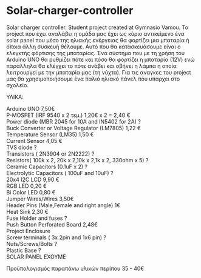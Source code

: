 # Solar-charger-controller
Solar charger controller. Student project created at Gymnasio Vamou. 
Το project που έχει αναλάβει η ομάδα μας έχει ως κύριο αντικείμενο ένα solar panel που μέσο της ηλιακής ενέργειας θα φορτίζει μια μπαταρία ή όποια άλλη συσκευή θέλουμε. Αυτό που θα κατασκευάσουμε είναι ο ελεγκτής φόρτισης της μπαταρίας. Ένα σύστημα που με τη χρήση του Arduino UNO θα ρυθμίζει πότε και πόσο θα φορτίζει η μπαταρία (12V) ενώ παράλληλα θα ελέγχει το πότε ανάβει και σβήνει η λάμπα η οποία λειτρουργεί με την μπαταρία μας (τη νύχτα). Για τις αναγκες του project μας θα χρησιμοποιήσουμε ένα παλιό ηλιακό πάνελ που υπάρχει στο σχολείο.

ΥΛΙΚΑ:

Arduino UNO   7,50€    
P-MOSFET (IRF 9540 x 2 τεμ.)   1,20€ x 2 = 2,40 €   
Power diode (MBR 2045 for 10A   and   IN5402 for 2A)  ?   
Buck Converter   or Voltage Regulator (LM7805)   1,22 €   
Temperature Sensor (LM35)   1,50 €     
Current Sensor 4,05 €      
TVS diode    ?   
Transistors ( 2N3904 or 2N2222)  ?  
Resistors( 100k x 2, 20k x 2,10k x 2,1k x 2, 330ohm x 5) ?  
Ceramic Capacitors (0.1uF x 2) ?		   
Electrolytic Capacitors ( 100uF and 10uF) ?    
20x4 I2C LCD 9,90 €    
RGB LED   0,20 €    
Bi Color LED  0,80 €    
Jumper Wires/Wires  3,50€    
Header Pins (Male,Female and right angle)  1€    
Heat Sink 2,30 €    
Fuse Holder and fuses  ?    
Push Button 
Perforated Board   2,48€  
Project Enclosure  
Screw terminals ( 3x 2pin and 1x6 pin) ?  
Nuts/Screws/Bolts  ?  
Plastic Base   ?  
SOLAR PANEL   ΕΧΟΥΜΕ  

Προϋπολογισμός παραπάνω υλικών περίπου  35 - 40€ 

